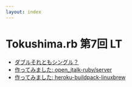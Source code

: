 ```yaml
---
layout: index
---
```


# Tokushima.rb 第7回 LT

* [ダブルそれともシングル？](/remark.js/index.html?/tokushima.rb/7th/double-vs-single.md)
* [作ってみました: open_jtalk-ruby/server](/remark.js/index.html?/tokushima.rb/7th/open_jtalk-ruby.md)
* [作ってみました: heroku-buildpack-linuxbrew](/remark.js/index.html?/tokushima.rb/7th/heroku-buildpack-linuxbrew.md)

